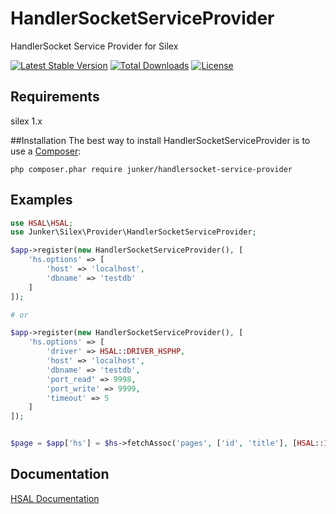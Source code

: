 # HandlerSocketServiceProvider

HandlerSocket Service Provider for Silex 

[![Latest Stable Version](https://poser.pugx.org/junker/handlersocket-service-provider/v/stable)](https://packagist.org/packages/junker/handlersocket-service-provider)
[![Total Downloads](https://poser.pugx.org/junker/handlersocket-service-provider/downloads)](https://packagist.org/packages/junker/handlersocket-service-provider)
[![License](https://poser.pugx.org/junker/handlersocket-service-provider/license)](https://packagist.org/packages/junker/handlersocket-service-provider)

## Requirements
silex 1.x

##Installation
The best way to install HandlerSocketServiceProvider is to use a [Composer](https://getcomposer.org/download):

    php composer.phar require junker/handlersocket-service-provider

## Examples

```php
use HSAL\HSAL;
use Junker\Silex\Provider\HandlerSocketServiceProvider;

$app->register(new HandlerSocketServiceProvider(), [
    'hs.options' => [
        'host' => 'localhost',
        'dbname' => 'testdb'
    ]
]);

# or

$app->register(new HandlerSocketServiceProvider(), [
    'hs.options' => [
        'driver' => HSAL::DRIVER_HSPHP,
        'host' => 'localhost',
        'dbname' => 'testdb',
        'port_read' => 9998,
        'port_write' => 9999,
        'timeout' => 5
    ]
]);


$page = $app['hs'] = $hs->fetchAssoc('pages', ['id', 'title'], [HSAL::INDEX_PRIMARY => 5]);

```

## Documentation

[HSAL Documentation](https://github.com/Junker/HSAL)